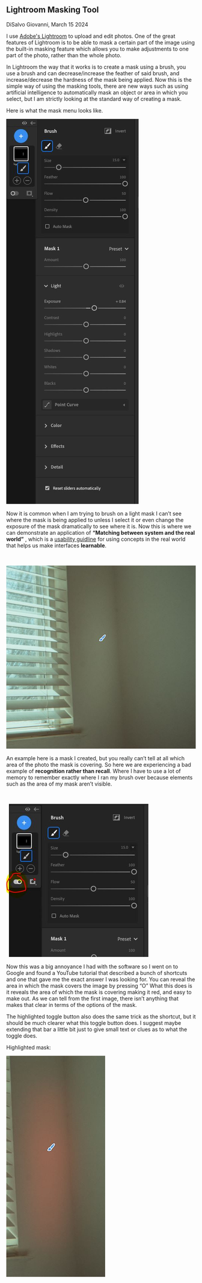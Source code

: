 ## Lightroom Masking Tool

DiSalvo Giovanni, March 15 2024

I use [Adobe's Lightroom](https://en.wikipedia.org/wiki/Adobe_Lightroom) to upload and edit photos. One of the great features of Lightroom is to be able to mask a certain part of the image using the built-in masking feature which allows you to make adjustments to one part of the photo, rather than the whole photo.

In Lightroom the way that it works is to create a mask using a brush, you use a brush and can decrease/increase the feather of said brush, and increase/decrease the hardness of the mask being applied. Now this is the simple way of using the masking tools, there are new ways such as using artificial intelligence to automatically mask an object or area in which you select, but I am strictly looking at the standard way of creating a mask.

Here is what the mask menu looks like.
<br>

![](Capture.JPG)
<br>

Now it is common when I am trying to brush on a light mask I can’t see where the mask is being applied to unless I select it or even change the exposure of the mask dramatically to see where it is. Now this is where we can demonstrate an application of **“Matching between system and the real world”** , which is a [usability guidline](https://www.nngroup.com/articles/ten-usability-heuristics/) for using concepts in the real world that helps us make interfaces **learnable**.

<br>

![](Capture2.JPG)
<br>

An example here is a mask I created, but you really can’t tell at all which area of the photo the mask is covering. So here we are experiencing a bad example of **recognition rather than recall**. Where I have to use a lot of memory to remember exactly where I ran my brush over because elements such as the area of my mask aren’t visible.

<br>

![](Capture4.JPG)
<br>

Now this was a big annoyance I had with the software so I went on to Google and found a YouTube tutorial that described a bunch of shortcuts and one that gave me the exact answer I was looking for. You can reveal the area in which the mask covers the image by pressing “O” What this does is it reveals the area of which the mask is covering making it red, and easy to make out. As we can tell from the first image, there isn’t anything that makes that clear in terms of the options of the mask.

The highlighted toggle button also does the same trick as the shortcut, but it should be much clearer what this toggle button does. I suggest maybe extending that bar a little bit just to give small text or clues as to what the toggle does.

Highlighted mask:
<br>

![](Capture3.JPG)
<br>

